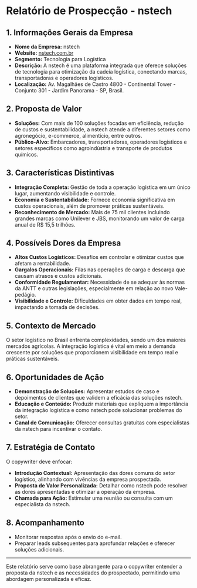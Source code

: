 # Relatório de Prospecção - nstech

## 1. Informações Gerais da Empresa
- **Nome da Empresa:** nstech
- **Website:** [nstech.com.br](https://www.nstech.com.br)
- **Segmento:** Tecnologia para Logística
- **Descrição:** A nstech é uma plataforma integrada que oferece soluções de tecnologia para otimização da cadeia logística, conectando marcas, transportadoras e operadores logísticos.
- **Localização:** Av. Magalhães de Castro 4800 - Continental Tower - Conjunto 301 - Jardim Panorama - SP, Brasil.

## 2. Proposta de Valor
- **Soluções:** Com mais de 100 soluções focadas em eficiência, redução de custos e sustentabilidade, a nstech atende a diferentes setores como agronegócio, e-commerce, alimentício, entre outros.
- **Público-Alvo:** Embarcadores, transportadoras, operadores logísticos e setores específicos como agroindústria e transporte de produtos químicos.

## 3. Características Distintivas
- **Integração Completa:** Gestão de toda a operação logística em um único lugar, aumentando visibilidade e controle.
- **Economia e Sustentabilidade:** Fornece economia significativa em custos operacionais, além de promover práticas sustentáveis.
- **Reconhecimento de Mercado:** Mais de 75 mil clientes incluindo grandes marcas como Unilever e JBS, monitorando um valor de carga anual de R$ 15,5 trilhões.

## 4. Possíveis Dores da Empresa
- **Altos Custos Logísticos:** Desafios em controlar e otimizar custos que afetam a rentabilidade.
- **Gargalos Operacionais:** Filas nas operações de carga e descarga que causam atrasos e custos adicionais.
- **Conformidade Regulamentar:** Necessidade de se adequar às normas da ANTT e outras legislações, especialmente em relação ao novo Vale-pedágio.
- **Visibilidade e Controle:** Dificuldades em obter dados em tempo real, impactando a tomada de decisões.

## 5. Contexto de Mercado
O setor logístico no Brasil enfrenta complexidades, sendo um dos maiores mercados agrícolas. A integração logística é vital em meio a demanda crescente por soluções que proporcionem visibilidade em tempo real e práticas sustentáveis.

## 6. Oportunidades de Ação
- **Demonstração de Soluções:** Apresentar estudos de caso e depoimentos de clientes que validem a eficácia das soluções nstech.
- **Educação e Conteúdo:** Produzir materiais que expliquem a importância da integração logística e como nstech pode solucionar problemas do setor.
- **Canal de Comunicação:** Oferecer consultas gratuitas com especialistas da nstech para incentivar o contato.

## 7. Estratégia de Contato
O copywriter deve enfocar:
- **Introdução Contextual:** Apresentação das dores comuns do setor logístico, alinhando com vivências da empresa prospectada.
- **Proposta de Valor Personalizada:** Detalhar como nstech pode resolver as dores apresentadas e otimizar a operação da empresa.
- **Chamada para Ação:** Estimular uma reunião ou consulta com um especialista da nstech.

## 8. Acompanhamento
- Monitorar respostas após o envio do e-mail.
- Preparar leads subsequentes para aprofundar relações e oferecer soluções adicionais.

---

Este relatório serve como base abrangente para o copywriter entender a proposta da nstech e as necessidades do prospectado, permitindo uma abordagem personalizada e eficaz.